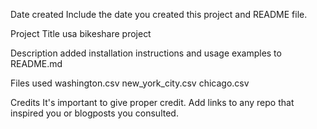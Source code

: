 Date created
Include the date you created this project and README file.

Project Title
usa bikeshare project

Description
added installation instructions and usage examples to README.md

Files used
washington.csv new_york_city.csv chicago.csv

Credits
It's important to give proper credit. Add links to any repo that inspired you or blogposts you consulted.
